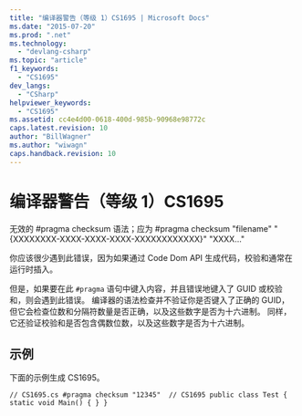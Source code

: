 ```yaml
---
title: "编译器警告（等级 1）CS1695 | Microsoft Docs"
ms.date: "2015-07-20"
ms.prod: ".net"
ms.technology: 
  - "devlang-csharp"
ms.topic: "article"
f1_keywords: 
  - "CS1695"
dev_langs: 
  - "CSharp"
helpviewer_keywords: 
  - "CS1695"
ms.assetid: cc4e4d00-0618-400d-985b-90968e98772c
caps.latest.revision: 10
author: "BillWagner"
ms.author: "wiwagn"
caps.handback.revision: 10
---
```

# 编译器警告（等级 1）CS1695
无效的 \#pragma checksum 语法；应为 \#pragma checksum "filename" "{XXXXXXXX\-XXXX\-XXXX\-XXXX\-XXXXXXXXXXXX}" "XXXX..."  
  
 你应该很少遇到此错误，因为如果通过 Code Dom API 生成代码，校验和通常在运行时插入。  
  
 但是，如果要在此 `#pragma` 语句中键入内容，并且错误地键入了 GUID 或校验和，则会遇到此错误。 编译器的语法检查并不验证你是否键入了正确的 GUID，但它会检查位数和分隔符数量是否正确，以及这些数字是否为十六进制。 同样，它还验证校验和是否包含偶数位数，以及这些数字是否为十六进制。  
  
## 示例  
 下面的示例生成 CS1695。  
  
```  
// CS1695.cs #pragma checksum "12345"  // CS1695 public class Test { static void Main() { } }  
```